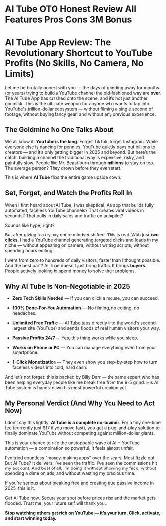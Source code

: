# AI Tube OTO Honest Review All Features Pros Cons 3M Bonus
<h1 class="" data-start="137" data-end="238">AI Tube App Review: The Revolutionary Shortcut to YouTube Profits (No Skills, No Camera, No Limits)</h1>
<p class="" data-start="240" data-end="681">Let me be brutally honest with you — the days of grinding away for months (or years) trying to build a YouTube channel the old-fashioned way are <strong data-start="385" data-end="393">over</strong>. The AI Tube App has crashed onto the scene, and it’s not just another gimmick. This is the ultimate weapon for anyone who wants to tap into YouTube's trillion-dollar ecosystem — without filming a single second of footage, without buying fancy gear, and without any previous experience.</p>

<h2 class="" data-start="683" data-end="717">The Goldmine No One Talks About</h2>
<p class="" data-start="719" data-end="1154">We all know it: <strong data-start="735" data-end="758">YouTube is the king</strong>. Forget TikTok, forget Instagram. While everyone else is dancing for pennies, YouTube quietly pays out billions to creators — and it’s only getting bigger in 2025 and beyond. But here’s the catch: building a channel the traditional way is expensive, risky, and painfully slow. People like Mr. Beast burn through <strong data-start="1071" data-end="1083">millions</strong> to stay on top. The average person? They drown before they even start.</p>
<p class="" data-start="1156" data-end="1216">This is where <strong data-start="1170" data-end="1181">AI Tube</strong> flips the entire game upside down.</p>

<h2 class="" data-start="1218" data-end="1263">Set, Forget, and Watch the Profits Roll In</h2>
<p class="" data-start="1265" data-end="1468">When I first heard about AI Tube, I was skeptical. An app that builds fully automated, faceless YouTube channels? That creates viral videos in seconds? That pulls in daily sales and traffic on autopilot?</p>
<p class="" data-start="1470" data-end="1494">Sounds like hype, right?</p>
<p class="" data-start="1496" data-end="1751">But after giving it a try, my entire mindset shifted. This is real. With just <strong data-start="1574" data-end="1588">two clicks</strong>, I had a YouTube channel generating targeted clicks and leads in my niche — without appearing on camera, without writing scripts, without spending hours editing.</p>
<p class="" data-start="1753" data-end="1973">I went from zero to hundreds of daily visitors, faster than I thought possible. And the best part? AI Tube doesn’t just bring traffic. It brings <strong data-start="1898" data-end="1908">buyers</strong>. People actively looking to spend money to solve their problems.</p>

<h2 class="" data-start="1975" data-end="2015">Why AI Tube Is Non-Negotiable in 2025</h2>
<ul data-start="2017" data-end="2577">
 	<li class="" data-start="2017" data-end="2091">
<p class="" data-start="2019" data-end="2091"><strong data-start="2019" data-end="2046">Zero Tech Skills Needed</strong> — If you can click a mouse, you can succeed.</p>
</li>
 	<li class="" data-start="2092" data-end="2166">
<p class="" data-start="2094" data-end="2166"><strong data-start="2094" data-end="2126">100% Done-For-You Automation</strong> — No filming, no editing, no headaches.</p>
</li>
 	<li class="" data-start="2167" data-end="2316">
<p class="" data-start="2169" data-end="2316"><strong data-start="2169" data-end="2195">Unlimited Free Traffic</strong> — AI Tube taps directly into the world’s second-largest site (YouTube) and sends floods of real human visitors your way.</p>
</li>
 	<li class="" data-start="2317" data-end="2384">
<p class="" data-start="2319" data-end="2384"><strong data-start="2319" data-end="2343">Passive Profits 24/7</strong> — Yes, this thing works while you sleep.</p>
</li>
 	<li class="" data-start="2385" data-end="2466">
<p class="" data-start="2387" data-end="2466"><strong data-start="2387" data-end="2411">Works on Phone or PC</strong> — You can manage everything even from your smartphone.</p>
</li>
 	<li class="" data-start="2467" data-end="2577">
<p class="" data-start="2469" data-end="2577"><strong data-start="2469" data-end="2493">1-Click Monetization</strong> — They even show you step-by-step how to turn faceless videos into cold, hard cash.</p>
</li>
</ul>
<p class="" data-start="2579" data-end="2788">And let’s not forget: this is backed by Billy Darr — the same expert who has been helping everyday people like me break free from the 9-5 grind. His AI Tube system is hands-down his most powerful creation yet.</p>

<h2 class="" data-start="2790" data-end="2842">My Personal Verdict (And Why You Need to Act Now)</h2>
<p class="" data-start="2844" data-end="3081">I don’t say this lightly: <strong data-start="2870" data-end="2906">AI Tube is a complete no-brainer</strong>. For a tiny one-time fee (currently just $17 if you move fast), you get a plug-and-play solution to finally dominate YouTube without competing against million-dollar giants.</p>
<p class="" data-start="3083" data-end="3211">This is your chance to ride the unstoppable wave of AI + YouTube automation — a combination so powerful, it feels almost unfair.</p>
<p class="" data-start="3213" data-end="3502">I’ve tried countless "money-making apps" over the years. Most fizzle out. But AI Tube? It delivers. I’ve seen the traffic. I’ve seen the commissions hit my account. And best of all, I’m doing it without showing my face, without spending a dime on ads, and without wasting my precious time.</p>
<p class="" data-start="3504" data-end="3596">If you’re serious about breaking free and creating true passive income in 2025, this is it.</p>
<p class="" data-start="3598" data-end="3722">Get AI Tube now. Secure your spot before prices rise and the market gets flooded. Trust me, your future self will thank you.</p>
<p class="" data-start="3724" data-end="3828"><strong data-start="3724" data-end="3828">Stop watching others get rich on YouTube — it’s your turn. Click, activate, and start winning today.</strong></p>
